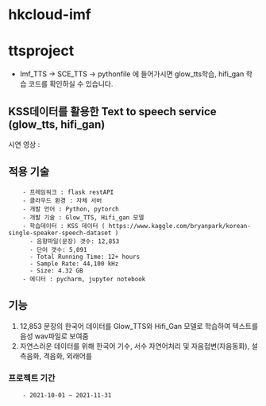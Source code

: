 # hkcloud-imf
# ttsproject

- Imf_TTS -> SCE_TTS -> pythonfile 에 들어가시면 glow_tts학습, hifi_gan 학습 코드를 확인하실 수 있습니다.

## KSS데이터를 활용한 Text to speech service (glow_tts, hifi_gan)

시연 영상 : 

## 적용 기술
        - 프레임워크 : flask restAPI
        - 클라우드 환경 : 자체 서버
        - 개발 언어 : Python, pytorch
        - 개발 기술 : Glow_TTS, Hifi_gan 모델
        - 학습데이터 : KSS 데이터 ( https://www.kaggle.com/bryanpark/korean-single-speaker-speech-dataset )
          - 음향파일(문장) 갯수: 12,853
          - 단어 갯수: 5,091
          - Total Running Time: 12+ hours
          - Sample Rate: 44,100 kHz
          - Size: 4.32 GB
        - 에디터 : pycharm, jupyter notebook
        
## 기능

1. 12,853 문장의 한국어 데이터를 Glow_TTS와 Hifi_Gan 모델로 학습하여 텍스트를 음성 wav파일로 보여줌
2. 자연스러운 데이터를 위해 한국어 기수, 서수 자연어처리 및 자음접변(자음동화), 설측음화, 격음화, 외래어를 

### 프로젝트 기간
        - 2021-10-01 ~ 2021-11-31  
